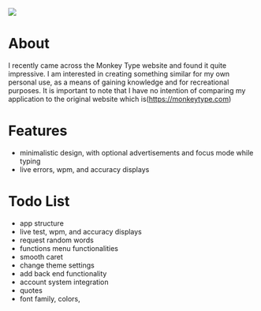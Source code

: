 [![](https://github.com/bunsbof/monkeytype_cloned)](https://github.com/bunsbof/monkeytype_cloned)
<br />

# About
I recently came across the Monkey Type website and found it quite impressive. I am interested in creating something similar for my own personal use, as a means of gaining knowledge and for recreational purposes. It is important to note that I have no intention of comparing my application to the original website which is(https://monkeytype.com)

# Features

- minimalistic design, with optional advertisements and focus mode while typing
- live errors, wpm, and accuracy displays

# Todo List

- app structure
- live test, wpm, and accuracy displays
- request random words
- functions menu functionalities
- smooth caret
- change theme settings
- add back end functionality
- account system integration
- quotes
- font family, colors, 
